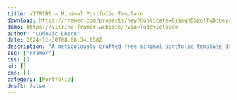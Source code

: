 ```yaml
---
title: VITRINE — Minimal Portfolio Template
download: https://framer.com/projects/new?duplicate=8jsaqhD5zolTvDtUeyuq&via=ludoviclosco&duplicateType=siteTemplate
demo: https://vitrine.framer.website/?via=ludoviclosco
author: "Ludovic Losco"
date: 2024-11-30T08:08:34.658Z
description: "A meticulously crafted free minimal portfolio template designed for the modern creator. Featuring a sleek one-page layout with integrated CMS for seamless project showcases."
ssg: ["Framer"]
css: []
ui: []
cms: []
category: [Portfolio]
draft: false
---
```

